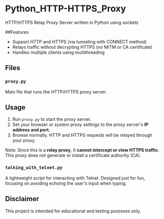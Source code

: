 # Python_HTTP-HTTPS_Proxy
HTTP/HTTPS Relay Proxy Server written in Python using sockets

##Features
- Support HTTP and HTTPS (via tunneling with CONNECT method)
- Relays traffic without decrypting HTTPS (no MITM or CA certificate)
- Handles multiple clients using multithreading

## Files

### `proxy.py`
Main file that runs the HTTP/HTTPS proxy server.

## Usage
1. Run `proxy.py` to start the proxy server.
2. Set your browser or system proxy settings to the proxy server's **IP address and port**.
3. Browse normally. HTTP and HTTPS requests will be relayed through your proxy.

Note: Since this is a **relay proxy**, it **cannot intercept or view HTTPS traffic**. This proxy does not generate or install a certificate authority (CA).


### `talking_with_telnet.py`
A lightweight script for interacting with Telnet. Designed just for fun, focusing on avoiding echoing the user's input when typing.

## Disclaimer

This project is intended for educational and testing purposes only.
